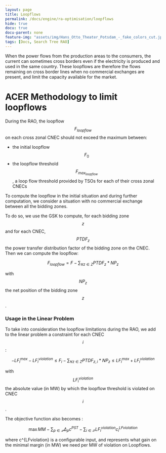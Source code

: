 ```yaml
---
layout: page
title: Loopflows
permalink: /docs/engine/ra-optimisation/loopflows
hide: true
docu: true
docu-parent: none
feature-img: "assets/img/Hans_Otto_Theater_Potsdam_-_fake_colors_cut.jpg"
tags: [Docs, Search Tree RAO]
---
```


When the power flows from the production areas to the consumers, the current can sometimes cross borders even if the 
electricity is produced and used in the same country. These loopflows are therefore the flows remaining on cross border
lines when no commercial exchanges are present, and limit the capacity available for the market.

# ACER Methodology to limit loopflows

During the RAO, the loopflow $$F_{loopflow}$$ on each cross zonal CNEC should not exceed the maximum between:

- the initial loopflow $$F_0$$
- the loopflow threshold $$ F_{max_{loopflow}} $$, a loop flow threshold provided by TSOs for each of their cross zonal CNECs

To compute the loopflow in the initial situation and during further computation, we consider a situation with no
commercial exchange between all the bidding zones.

To do so, we use the GSK to compute, for each bidding zone $$z$$ and for each CNEC, $$PTDF_z$$ the power
transfer distribution factor of the bidding zone on the CNEC. Then we can compute the loopflow:

$$\begin{equation}
F_{loopflow} = F - \sum_{\forall z \in Z} PTDF_z * NP_z 
\end{equation}$$ 

with $$NP_z$$ the net position of the bidding zone $$z$$.
 
### Usage in the Linear Problem

To take into consideration the loopflow limitations during the RAO, we add to the linear problem a constraint for each CNEC $$i$$:

$$\begin{equation}
-LF^{max}_i - LF^{violation}_i \leq F_i - \sum_{\forall z \in Z} PTDF_{z,i} * NP_z \leq LF^{max}_i + LF^{violation}_i 
\end{equation}$$

with $$LF^{violation}_i$$ the absolute value (in MW) by which the loopflow threshold is violated on CNEC $$i$$.

The objective function also becomes :

$$\begin{equation}
\max MM - \sum_{p \in \mathcal{P}} \Delta_{p} c^{PST} - \sum_{i \in \mathcal{I}} LF^{violation}_i c^{LFviolation}_i
\end{equation}$$

where c^{LFviolation} is a configurable input, and represents what gain on the minimal margin (in MW) we need per MW of
violation on Loopflows.
